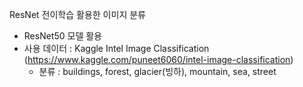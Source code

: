ResNet 전이학습 활용한 이미지 분류
- ResNet50 모델 활용
- 사용 데이터 : Kaggle Intel Image Classification (https://www.kaggle.com/puneet6060/intel-image-classification)
  - 분류  : buildings, forest, glacier(빙하), mountain, sea, street
